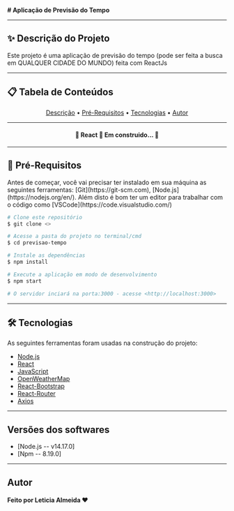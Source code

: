 **# Aplicação de Previsão do Tempo**
<hr>

## ✨ Descrição do Projeto
<p>Este projeto é uma aplicação de previsão do tempo (pode ser feita a busca em QUALQUER CIDADE DO MUNDO) feita com ReactJs</p>
<hr>

## 📋 Tabela de Conteúdos
<p align="center">
 <a href="#descrição">Descrição</a> •
 <a href="#pre-requisitos">Pré-Requisitos</a> • 
 <a href="#tecnologias">Tecnologias</a> • 
 <a href="#autor">Autor</a>
</p>
<hr>
<h4 align="center"> 
	🚧  React  🚀 Em construido...  🚧
</h4>
<hr>

## 📌 Pré-Requisitos
<p>Antes de começar, você vai precisar ter instalado em sua máquina as seguintes ferramentas:
[Git](https://git-scm.com), [Node.js](https://nodejs.org/en/). 
Além disto é bom ter um editor para trabalhar com o código como [VSCode](https://code.visualstudio.com/)</p>

```bash
# Clone este repositório
$ git clone <>

# Acesse a pasta do projeto no terminal/cmd
$ cd previsao-tempo

# Instale as dependências
$ npm install

# Execute a aplicação em modo de desenvolvimento
$ npm start

# O servidor inciará na porta:3000 - acesse <http://localhost:3000>
```
<hr>

## 🛠️ Tecnologias

As seguintes ferramentas foram usadas na construção do projeto:

- [Node.js](https://nodejs.org/en/)
- [React](https://pt-br.reactjs.org/)
- [JavaScript](https://www.typescriptlang.org/)
- [OpenWeatherMap](https://openweathermap.org/api)
- [React-Bootstrap](https://react-bootstrap.github.io/)
- [React-Router](https://reactrouter.com/en/main)
- [Axios](https://axios-http.com/ptbr/docs/intro)

<hr>

## Versões dos softwares
- [Node.js -- v14.17.0]
- [Npm -- 8.19.0]



<hr>

## Autor
#### Feito por Leticia Almeida ❤️

